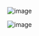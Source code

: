 ![image](https://github.com/user-attachments/assets/7a64e80c-9f1f-407a-b747-5df0cd6c80e5)


![image](https://github.com/user-attachments/assets/d3921b83-b795-486c-b286-c7b745160140)


